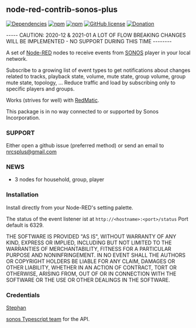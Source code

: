 ## node-red-contrib-sonos-plus

[![Dependencies](https://david-dm.org/hklages/node-red-contrib-sonos-events.svg)](https://david-dm.org/hklages/node-red-contrib-sonos-events)
[![npm](https://img.shields.io/npm/dt/node-red-contrib-sonos-events.svg)](https://www.npmjs.com/package/node-red-contrib-sonos-events)
[![npm](https://img.shields.io/npm/v/node-red-contrib-sonos-events.svg)](https://www.npmjs.com/package/node-red-contrib-sonos-events)
[![GitHub license](https://img.shields.io/badge/license-MIT-blue.svg)](https://raw.githubusercontent.com/hklages/node-red-contrib-sonos-plus/master/LICENSE)
[![Donation](https://img.shields.io/badge/donation-cappuccino-orange)](https://www.buymeacoffee.com/hklages)

----- CAUTION: 2020-12 & 2021-01 A LOT OF FLOW BREAKING CHANGES WILL BE IMPLEMENTED - NO SUPPORT DURING THIS TIME --------

A set of [Node-RED](https://nodered.org/) nodes to receive events from [SONOS](https://www.sonos.com/) player in your local network.

Subscribe to a growing list of event types to get notifications about changes related to tracks, playback state, volume, mute state, group volume, group mute state, topology, ...
Reduce traffic and load by subscribing only to specific players and groups.

Works (strives for well) with [RedMatic](https://github.com/rdmtc/RedMatic/blob/master/README.en.md).

This package is in no way connected to or supported by Sonos Incorporation.

### SUPPORT

Either open a github issue (preferred method) or send an email to nrcsplus@gmail.com

### NEWS

- 3 nodes for household, group, player

### Installation

Install directly from your Node-RED's setting palette.

The status of the event listener ist at `http://<hostname>:<port>/status`
Port default is 6329.

THE SOFTWARE IS PROVIDED "AS IS", WITHOUT WARRANTY OF ANY KIND, EXPRESS OR IMPLIED, INCLUDING BUT NOT LIMITED TO THE WARRANTIES OF MERCHANTABILITY, FITNESS FOR A PARTICULAR PURPOSE AND NONINFRINGEMENT. IN NO EVENT SHALL THE AUTHORS OR COPYRIGHT HOLDERS BE LIABLE FOR ANY CLAIM, DAMAGES OR OTHER LIABILITY, WHETHER IN AN ACTION OF CONTRACT, TORT OR OTHERWISE, ARISING FROM, OUT OF OR IN CONNECTION WITH THE SOFTWARE OR THE USE OR OTHER DEALINGS IN THE SOFTWARE.

### Credentials

[Stephan](https://github.com/svrooij)

[sonos Typescript team](https://github.com/svrooij/node-sonos-ts/blob/master/README.md) for the API.
